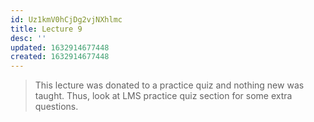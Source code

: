 ```yaml
---
id: Uz1kmV0hCjDg2vjNXhlmc
title: Lecture 9
desc: ''
updated: 1632914677448
created: 1632914677448
---
```




> This lecture was donated to a practice quiz and nothing new was taught. Thus, look at LMS practice quiz section for some extra questions.
